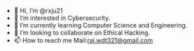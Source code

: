 - 👋 Hi, I’m @rxju21
- 👀 I’m interested in Cybersecurity.
- 🌱 I’m currently learning Computer Science and Engineering.
- 💞️ I’m looking to collaborate on Ethical Hacking.
- 📫 How to reach me Mail:raj.wdt321@gmail.com

<!---
rxju21/rxju21 is a ✨ special ✨ repository because its `README.md` (this file) appears on your GitHub profile.
You can click the Preview link to take a look at your changes.
--->
